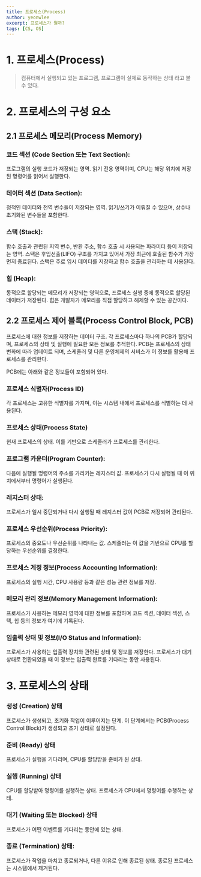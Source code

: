 ```yaml
---
title: 프로세스(Process)
author: yeonwlee
excerpt: 프로세스가 뭘까?
tags: [CS, OS]
---
```


# 1. 프로세스(Process)

> 컴퓨터에서 실행되고 있는 프로그램, 프로그램이 실제로 동작하는 상태
라고 볼 수 있다.

# 2. 프로세스의 구성 요소

## 2.1 프로세스 메모리(Process Memory)

### 코드 섹션 (Code Section 또는 Text Section):

프로그램의 실행 코드가 저장되는 영역. 읽기 전용 영역이며, CPU는 해당 위치에 저장된 명령어를 읽어서 실행한다. 

### 데이터 섹션 (Data Section):

정적인 데이터와 전역 변수들이 저장되는 영역. 읽기/쓰기가 이뤄질 수 있으며, 상수나 초기화된 변수들을 포함한다.

### 스택 (Stack):

함수 호출과 관련된 지역 변수, 반환 주소, 함수 호출 시 사용되는 파라미터 등이 저장되는 영역. 스택은 후입선출(LIFO) 구조를 가지고 있어서 가장 최근에 호출된 함수가 가장 먼저 종료된다. 스택은 주로 임시 데이터를 저장하고 함수 호출을 관리하는 데 사용된다.

### 힙 (Heap):

동적으로 할당되는 메모리가 저장되는 영역으로, 프로세스 실행 중에 동적으로 할당된 데이터가 저장된다. 힙은 개발자가 메모리를 직접 할당하고 해제할 수 있는 공간이다.


## 2.2 프로세스 제어 블록(Process Control Block, PCB)

프로세스에 대한 정보를 저장하는 데이터 구조.
각 프로세스마다 하나의 PCB가 할당되며, 프로세스의 상태 및 실행에 필요한 모든 정보를 추적한다.
PCB는 프로세스의 상태 변화에 따라 업데이트 되며, 스케줄러 및 다른 운영체제의 서비스가 이 정보를 활용해 프로세스를 관리한다.

PCB에는 아래와 같은 정보들이 포함되어 있다.

### 프로세스 식별자(Process ID)
각 프로세스는 고유한 식별자를 가지며, 이는 시스템 내에서 프로세스를 식별하는 데 사용된다.

### 프로세스 상태(Process State)
현재 프로세스의 상태. 이를 기반으로 스케줄러가 프로세스를 관리한다.

### 프로그램 카운터(Program Counter):
다음에 실행될 명령어의 주소를 가리키는 레지스터 값. 프로세스가 다시 실행될 때 이 위치에서부터 명령어가 실행된다.

### 레지스터 상태:
프로세스가 일시 중단되거나 다시 실행될 때 레지스터 값이 PCB로 저장되어 관리된다.

### 프로세스 우선순위(Process Priority):
프로세스의 중요도나 우선순위를 나타내는 값. 스케줄러는 이 값을 기반으로 CPU를 할당하는 우선순위를 결정한다.

### 프로세스 계정 정보(Process Accounting Information):
프로세스의 실행 시간, CPU 사용량 등과 같은 성능 관련 정보를 저장.


### 메모리 관리 정보(Memory Management Information):
프로세스가 사용하는 메모리 영역에 대한 정보를 포함하며 코드 섹션, 데이터 섹션, 스택, 힙 등의 정보가 여기에 기록된다.

### 입출력 상태 및 정보(I/O Status and Information):
프로세스가 사용하는 입출력 장치와 관련된 상태 및 정보를 저장한다. 프로세스가 대기 상태로 전환되었을 때 이 정보는 입출력 완료를 기다리는 동안 사용된다.


# 3. 프로세스의 상태

### 생성 (Creation) 상태 
프로세스가 생성되고, 초기화 작업이 이루어지는 단계. 
이 단계에서는 PCB(Process Control Block)가 생성되고 초기 상태로 설정된다.

### 준비 (Ready) 상태
프로세스가 실행을 기다리며, CPU를 할당받을 준비가 된 상태.

### 실행 (Running) 상태
CPU를 할당받아 명령어를 실행하는 상태. 프로세스가 CPU에서 명령어를 수행하는 상태.

### 대기 (Waiting 또는 Blocked) 상태
프로세스가 어떤 이벤트를 기다리는 동안에 있는 상태. 

### 종료 (Termination) 상태:
프로세스가 작업을 마치고 종료되거나, 다른 이유로 인해 종료된 상태. 
종료된 프로세스는 시스템에서 제거된다.